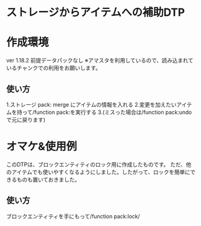 # ストレージからアイテムへの補助DTP
# 作成環境
ver 1.18.2
前提データパックなし
※アマスタを利用しているので、読み込まれているチャンクでの利用をお願いします。
## 使い方
1.ストレージ pack: merge にアイテムの情報を入れる
2.変更を加えたいアイテムを持って/function pack:を実行する
3.(ミスった場合は/function pack:undoで元に戻ります)

# オマケ&使用例
このDTPは、ブロックエンティティのロック用に作成したものです。
ただ、他のアイテムでも使いやすくなるようにしました。したがって、ロックを簡単にできるものも置いておきました。
## 使い方
ブロックエンティティを手にもって/function pack:lock/

